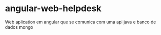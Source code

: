 # angular-web-helpdesk
Web aplication em angular que se comunica com uma api java e banco de dados mongo
